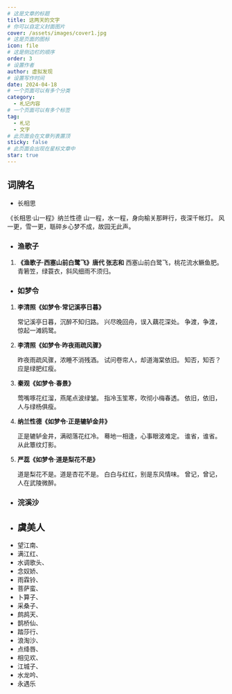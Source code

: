 ```yaml
---
# 这是文章的标题
title: 这两天的文字
# 你可以自定义封面图片
cover: /assets/images/cover1.jpg
# 这是页面的图标
icon: file
# 这是侧边栏的顺序
order: 3
# 设置作者
author: 虚拟发现
# 设置写作时间
date: 2024-04-18
# 一个页面可以有多个分类
category:
  - 札记内容
# 一个页面可以有多个标签
tag:
  - 札记
  - 文字
# 此页面会在文章列表置顶
sticky: false
# 此页面会出现在星标文章中
star: true
---
```

## 词牌名
- 长相思
  

《长相思·山一程》纳兰性德
山一程，水一程，身向榆关那畔行，夜深千帐灯。
风一更，雪一更，聒碎乡心梦不成，故园无此声。

- ###  **渔歌子**

1. **《渔歌子·西塞山前白鹭飞》唐代 张志和**
西塞山前白鹭飞，桃花流水鳜鱼肥。
青箬笠，绿蓑衣，斜风细雨不须归。

- ### 如梦令


1. **李清照《如梦令·常记溪亭日暮》**

   常记溪亭日暮，沉醉不知归路。
   兴尽晚回舟，误入藕花深处。
   争渡，争渡，惊起一滩鸥鹭。



2. **李清照《如梦令·昨夜雨疏风骤》**

   昨夜雨疏风骤，浓睡不消残酒。
   试问卷帘人，却道海棠依旧。
   知否，知否？应是绿肥红瘦。

3. **秦观《如梦令·春景》**

   莺嘴啄花红溜，燕尾点波绿皱。
   指冷玉笙寒，吹彻小梅春透。
   依旧，依旧，人与绿杨俱瘦。

4. **纳兰性德《如梦令·正是辘轳金井》**

   正是辘轳金井，满砌落花红冷。
   蓦地一相逢，心事眼波难定。
   谁省，谁省。从此簟纹灯影。

5. **严蕊《如梦令·道是梨花不是》**

   道是梨花不是。道是杏花不是。
   白白与红红，别是东风情味。
   曾记，曾记，人在武陵微醉。


- ### 浣溪沙
- ## 虞美人
- 望江南、
- 满江红、
- 水调歌头、
- 念奴娇、
- 雨霖铃、
- 菩萨蛮、
- 卜算子、
- 采桑子、
- 鹧鸪天、
- 鹊桥仙、
- 踏莎行、
- 浪淘沙、
- 点绛唇、
- 相见欢、
- 江城子、
- 水龙吟、
- 永遇乐


